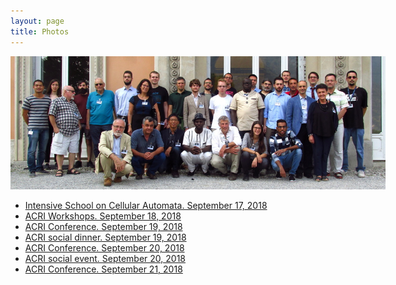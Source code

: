 ```yaml
---
layout: page
title: Photos
---
```


<div class="box" style="width:600px">
	<a href="/photos/20180917">
		<img src="/assets/images/photos/school.jpg">
	</a>
</div>

- [Intensive School on Cellular Automata. September 17, 2018](/photos/20180917)
- [ACRI Workshops. September 18, 2018](/photos/20180918)
- [ACRI Conference. September 19, 2018](/photos/20180919)
- [ACRI social dinner. September 19, 2018](/photos/dinner)
- [ACRI Conference. September 20, 2018](/photos/20180920)
- [ACRI social event. September 20, 2018](/photos/yacht_club)
- [ACRI Conference. September 21, 2018](/photos/20180921)

